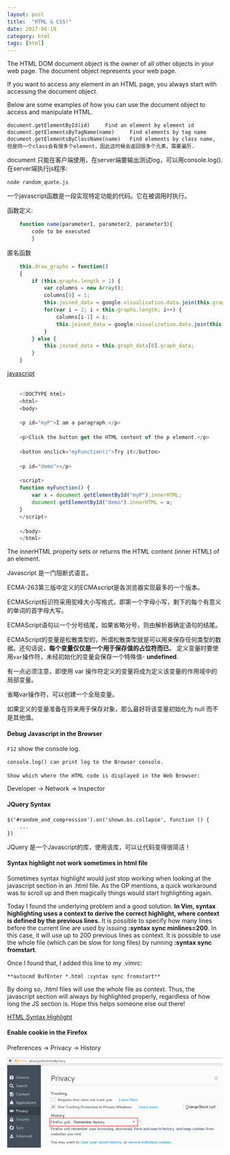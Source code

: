 ```yaml
---
layout: post
title:  "HTML & CSS!"
date: 2017-06-19
category: html 
tags: [html]
---
```


The HTML DOM document object is the owner of all other objects in your web page.
The document object represents your web page.

If you want to access any element in an HTML page, you always start with accessing the document object.

Below are some examples of how you can use the document object to access and manipulate HTML.

    document.getElementById(id)     Find an element by element id
    document.getElementsByTagName(name)     Find elements by tag name
    document.getElementsByClassName(name)   Find elements by class name, 但是同一个class会有很多个element，因此这时候会返回很多个元素，需要遍历.

document 只能在客户端使用，在server端要输出测试log，可以用console.log().
在server端执行js程序:

    node random_quote.js

一个javascript函数是一段实现特定功能的代码。它在被调用时执行。

函数定义:
    
```javascript
    function name(parameter1, parameter2, parameter3){
        code to be executed
        }
```

匿名函数
    
```javascript
    this.draw_graphs = function()
    {
        if (this.graphs.length > 1) {
            var columns = new Array();
            columns[0] = 1;
            this.joined_data = google.visualization.data.join(this.graph_data[0].graph_data, this.graph_data[1].graph_data, 'full', [[0, 0]], [1], [1]);
            for(var i = 2; i < this.graphs.length; i++) {
                columns[i-1] = i;           
                this.joined_data = google.visualization.data.join(this.joined_data, this.graph_data[i].graph_data, 'full', [[0, 0]], columns, [1]);
            }
        } else {
            this.joined_data = this.graph_data[0].graph_data;
        }   
    }
```


[javascript](https://www.w3schools.com/js/js_functions.asp)


```javascript

    <!DOCTYPE html>
    <html>
    <body>

    <p id="myP">I am a paragraph.</p>

    <p>Click the button get the HTML content of the p element.</p>

    <button onclick="myFunction()">Try it</button>

    <p id="demo"></p>

    <script>
    function myFunction() {
        var x = document.getElementById("myP").innerHTML;
        document.getElementById("demo").innerHTML = x;
    }
    </script>

    </body>
    </html>
```
The innerHTML property sets or returns the HTML content (inner HTML) of an
element.


Javascript 是一门阻断式语言。

ECMA-263第三版中定义的ECMAscript是各浏览器实现最多的一个版本。

ECMAScript标识符采用驼峰大小写格式，即第一个字母小写，剩下的每个有意义的单词的首字母大写。

ECMAScript语句以一个分号结尾，如果省略分号，则由解析器确定语句的结尾。

ECMAScript的变量是松散类型的，所谓松散类型就是可以用来保存任何类型的数据。还句话说，**每个变量仅仅是一个用于保存值的占位符而已**。
定义变量时要使用`var`操作符，未经初始化的变量会保存一个特殊值- **undefined**.

有一点必须注意，即使用 var 操作符定义的变量将成为定义该变量的作用域中的局部变量。 

省略var操作符，可以创建一个全局变量。 

如果定义的变量准备在将来用于保存对象，那么最好将该变量初始化为 null 而不是其他值。

#### Debug Javascript in the Browser

`F12` show the console log.

    console.log() can print log to the Browser console.

    Show which where the HTML code is displayed in the Web Browser:

Developer -> Network -> Inspector

#### JQuery Syntax

    $('#random_and_compression').on('shown.bs.collapse', function () {
        ...
    })

JQuery 是一个Javascript的库，使用该库，可以让代码变得很简洁！

#### Syntax highlight not work sometimes in html file

Sometimes syntax highlight would just stop working when looking at the javascript section in an .html file. As the OP mentions, a quick workaround was to scroll up and then magically things would start highlighting again.

Today I found the underlying problem and a good solution. **In Vim, syntax highlighting uses a context to derive the correct highlight, where context is defined by the previous lines.** It is possible to specify how many lines before the current line are used by issuing **:syntax sync minlines=200**. In this case, it will use up to 200 previous lines as context. It is possible to use the whole file (which can be slow for long files) by running **:syntax sync fromstart**.

Once I found that, I added this line to my .vimrc:

    **autocmd BufEnter *.html :syntax sync fromstart**

By doing so, .html files will use the whole file as context. Thus, the javascript section will always by highlighted properly, regardless of how long the JS section is. Hope this helps someone else out there!

[HTML Syntax Highlight](https://stackoverflow.com/questions/58825/javascript-syntax-highlighting-in-vim)


#### Enable cookie in the Firefox

Preferences -> Privacy -> History 

![image](../../images/html-css/remember-cookie.png)
